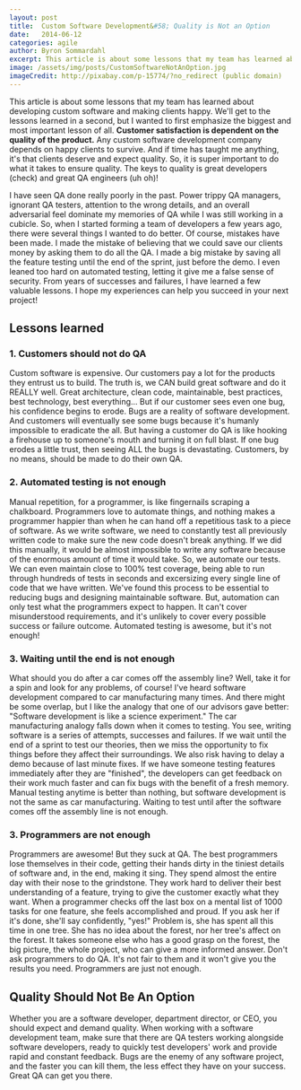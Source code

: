 ```yaml
---
layout: post
title:  Custom Software Development&#58; Quality is Not an Option
date:   2014-06-12
categories: agile
author: Byron Sommardahl
excerpt: This article is about some lessons that my team has learned about developing custom software and making clients happy. We'll get to the lessons learned in a second...
image: /assets/img/posts/CustomSoftwareNotAnOption.jpg
imageCredit: http://pixabay.com/p-15774/?no_redirect (public domain)
---
```

This article is about some lessons that my team has learned about developing custom software and making clients happy. We'll get to the lessons learned in a second, but I wanted to first emphasize the biggest and most important lesson of all. **Customer satisfaction is dependent on the quality of the product.** Any custom software development company depends on happy clients to survive. And if time has taught me anything, it's that clients deserve and expect quality. So, it is super important to do what it takes to ensure quality. The keys to quality is great developers (check) and great QA engineers (uh oh)! 

I have seen QA done really poorly in the past. Power trippy QA managers, ignorant QA testers, attention to the wrong details, and an overall adversarial feel dominate my memories of QA while I was still working in a cubicle. So, when I started forming a team of developers a few years ago, there were several things I wanted to do better. Of course, mistakes have been made. I made the mistake of believing that we could save our clients money by asking them to do all the QA. I made a big mistake by saving all the feature testing until the end of the sprint, just before the demo. I even leaned too hard on automated testing, letting it give me a false sense of security. From years of successes and failures, I have learned a few valuable lessons. I hope my experiences can help you succeed in your next project!

## Lessons learned

### 1. Customers should not do QA
Custom software is expensive. Our customers pay a lot for the products they entrust us to build. The truth is, we CAN build great software and do it REALLY well. Great architecture, clean code, maintainable, best practices, best technology, best everything... But if our customer sees even one bug, his confidence begins to erode. Bugs are a reality of software development. And customers will eventually see some bugs because it's humanly impossible to eradicate the all. But having a customer do QA is like hooking a firehouse up to someone's mouth and turning it on full blast. If one bug erodes a little trust, then seeing ALL the bugs is devastating. Customers, by no means, should be made to do their own QA.

### 2. Automated testing is not enough
Manual repetition, for a programmer, is like fingernails scraping a chalkboard. Programmers love to automate things, and nothing makes a programmer happier than when he can hand off a repetitious task to a piece of software. As we write software, we need to constantly test all previously written code to make sure the new code doesn't break anything. If we did this manually, it would be almost impossible to write any software because of the enormous amount of time it would take. So, we automate our tests. We can even maintain close to 100% test coverage, being able to run through hundreds of tests in seconds and excersizing every single line of code that we have written. We've found this process to be essential to reducing bugs and designing maintainable software. But, automation can only test what the programmers expect to happen. It can't cover misunderstood requirements, and it's unlikely to cover every possible success or failure outcome. Automated testing is awesome, but it's not enough!

### 3. Waiting until the end is not enough
What should you do after a car comes off the assembly line? Well, take it for a spin and look for any problems, of course! I've heard software development compared to car manufacturing many times. And there might be some overlap, but I like the analogy that one of our advisors gave better: "Software development is like a science experiment." The car manufacturing analogy falls down when it comes to testing. You see, writing software is a series of attempts, successes and failures. If we wait until the end of a sprint to test our theories, then we miss the opportunity to fix things before they affect their surroundings. We also risk having to delay a demo because of last minute fixes. If we have someone testing features immediately after they are "finished", the developers can get feedback on their work much faster and can fix bugs with the benefit of a fresh memory. Manual testing anytime is better than nothing, but software development is not the same as car manufacturing. Waiting to test until after the software comes off the assembly line is not enough.

### 3. Programmers are not enough
Programmers are awesome! But they suck at QA. The best programmers lose themselves in their code, getting their hands dirty in the tiniest details of software and, in the end, making it sing. They spend almost the entire day with their nose to the grindstone. They work hard to deliver their best understanding of a feature, trying to give the customer exactly what they want. When a programmer checks off the last box on a mental list of 1000 tasks for one feature, she feels accomplished and proud. If you ask her if it's done, she'll say confidently, "yes!" Problem is, she has spent all this time in one tree. She has no idea about the forest, nor her tree's affect on the forest. It takes someone else who has a good grasp on the forest, the big picture, the whole project, who can give a more informed answer. Don't ask programmers to do QA. It's not fair to them and it won't give you the results you need. Programmers are just not enough.

## Quality Should Not Be An Option
Whether you are a software developer, department director, or CEO, you should expect and demand quality. When working with a software development team, make sure that there are QA testers working alongside software developers, ready to quickly test developers' work and provide rapid and constant feedback. Bugs are the enemy of any software project, and the faster you can kill them, the less effect they have on your success. Great QA can get you there.